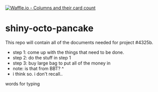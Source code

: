 [![Waffle.io - Columns and their card count](https://badge.waffle.io/kellihsf/shiny-octo-pancake.png?columns=all)](https://waffle.io/kellihsf/shiny-octo-pancake?utm_source=badge)
# shiny-octo-pancake

This repo will contain all of the documents needed for project #4325b. 

- step 1: 
come up with the things that need to be done.
- step 2:
do the stuff in step 1
- step 3: 
buy large bag to put all of the money in
 - note: is that from BBT? ^
 - i think so. i don't recall..
 
words for typing 
